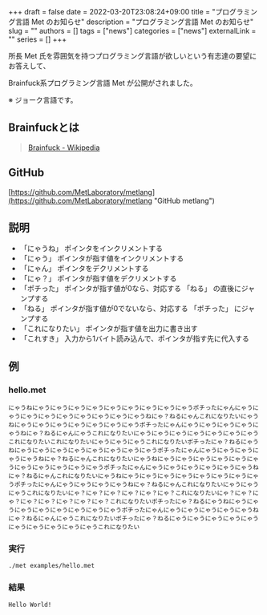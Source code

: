 +++ 
draft = false
date = 2022-03-20T23:08:24+09:00
title = "プログラミング言語 Met のお知らせ"
description = "プログラミング言語 Met のお知らせ"
slug = ""
authors = []
tags = ["news"]
categories = ["news"]
externalLink = ""
series = []
+++

所長 Met 氏を雰囲気を持つプログラミング言語が欲しいという有志達の要望にお答えして、

Brainfuck系プログラミング言語 Met が公開がされました。

※ ジョーク言語です。

## Brainfuckとは
> [Brainfuck - Wikipedia](https://ja.wikipedia.org/wiki/Brainfuck "Brainfuck - Wikipedia")

## GitHub 
[https://github.com/MetLaboratory/metlang](https://github.com/MetLaboratory/metlang "GitHub metlang")

## 説明
* 「にゃうね」 ポインタをインクリメントする
* 「にゃう」 ポインタが指す値をインクリメントする
* 「にゃん」 ポインタをデクリメントする
* 「にゃ？」 ポインタが指す値をデクリメントする
* 「ポチった」 ポインタが指す値が0なら、対応する 「ねる」 の直後にジャンプする
* 「ねる」 ポインタが指す値が0でないなら、対応する 「ポチった」 にジャンプする
* 「これになりたい」 ポインタが指す値を出力に書き出す
* 「これすき」 入力から1バイト読み込んで、ポインタが指す先に代入する

## 例

### hello.met
```
にゃうねにゃうにゃうにゃうにゃうにゃうにゃうにゃうにゃうにゃうポチったにゃんにゃうにゃうにゃうにゃうにゃうにゃうにゃうにゃうにゃうねにゃ？ねるにゃんこれになりたいにゃうねにゃうにゃうにゃうにゃうにゃうにゃうにゃうポチったにゃんにゃうにゃうにゃうにゃうにゃうねにゃ？ねるにゃんにゃうこれになりたいにゃうにゃうにゃうにゃうにゃうにゃうにゃうこれになりたいこれになりたいにゃうにゃうにゃうこれになりたいポチったにゃ？ねるにゃうねにゃうにゃうにゃうにゃうにゃうにゃうにゃうにゃうポチったにゃんにゃうにゃうにゃうにゃうにゃうねにゃ？ねるにゃんこれになりたいにゃうねにゃうにゃうにゃうにゃうにゃうにゃうにゃうにゃうにゃうにゃうにゃうポチったにゃんにゃうにゃうにゃうにゃうにゃうにゃうねにゃ？ねるにゃんこれになりたいにゃうねにゃうにゃうにゃうにゃうにゃうにゃうにゃうにゃうポチったにゃんにゃうにゃうにゃうにゃうねにゃ？ねるにゃんこれになりたいにゃうにゃうにゃうこれになりたいにゃ？にゃ？にゃ？にゃ？にゃ？にゃ？これになりたいにゃ？にゃ？にゃ？にゃ？にゃ？にゃ？にゃ？にゃ？これになりたいポチったにゃ？ねるにゃうねにゃうにゃうにゃうにゃうにゃうにゃうにゃうにゃうポチったにゃんにゃうにゃうにゃうにゃうにゃうねにゃ？ねるにゃんにゃうこれになりたいポチったにゃ？ねるにゃうにゃうにゃうにゃうにゃうにゃうにゃうにゃうにゃうにゃうこれになりたい
```

### 実行
```
./met examples/hello.met
```

### 結果
```
Hello World!
```
